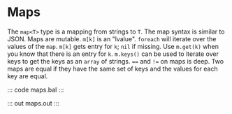 # Maps

The `map<T>` type is a mapping from strings to `T`. The map syntax is similar to JSON. Maps are mutable. `m[k]` is an "lvalue". `foreach` will iterate over the values of the `map`. `m[k]` gets entry for `k`; `nil` if missing. Use `m.get(k)` when you know that there is an entry for `k`. `m.keys()` can be used to iterate over keys to get the keys as an `array` of strings. `==` and `!=` on maps is deep. Two maps are equal if they have the same set of keys and the values for each key are equal.

::: code maps.bal :::

::: out maps.out :::